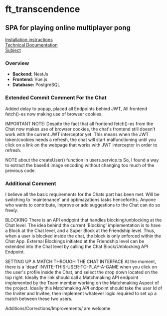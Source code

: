 # ft_transcendence
## SPA for playing online multiplayer pong

[Installation instructions](docs/install.md)  
[Technical Documentation](docs/documentation.md)  
[Subject](docs/transcendence.pdf)  

### Overview
- **Backend:** NestJs
- **Frontend:** Vue.js
- **Database:** PostgreSQL

### Extended Commit Comment For the Chat
Added delay to popup, placed all Endpoints behind JWT, All frontend fetch()-es now making use of browser cookies.


IMPORTANT NOTE: Despite the fact that all frontend fetch()-es from the Chat now makes use of browser cookies, the chat's frontend still doesn't work with the current JWT interceptor yet. This means when the JWT token/cookies needs a refresh, the chat will start malfunctioning until you click on a link on the webpage that works with JWT interceptor in order to refresh.

NOTE about the createUser() function in users.service.ts
So, I found a way to extract the base64 image encoding without changing too much of the previous code.

### Additional Comment
I believe all the basic requirements for the Chats part has been met. Will be switching to 'maintenance' and optimazations tasks henceforths. Anyone who wants to contribute, improve or add suggestions to the Chat can do so freely.

BLOCKING 
There is an API endpoint that handles blocking/unblocking at the Chat level. 
The idea behind the current 'Blocking' implementation is to have a Block at the Chat level,
and a Super Block at the Friendship level. Thus, when a user is blocked inside the chat, the block is only enforced within the Chat App. External Blockings initiated at the Friendship level can be extended into the Chat level by calling the Chat Block/Unblocking API Endpoint.

SETTING UP A MATCH THROUGH THE CHAT INTERFACE
At the moment, there is a 'dead' INVITE-THIS-USER-TO-PLAY-A-GAME when you click on the user's profile inside the Chat, and select the drop down located on the top right. Ideally the link should call a Matchmaking API endpoint implemented by the Team member working on the Matchmaking Aspect of the project. Ideally this Matchmaking API endpoint should take the user Id of the Inviter and Invitee, then implement whatever logic required to set up a match between these two users.

Additions/Corrections/Improvements/ are welcome.



